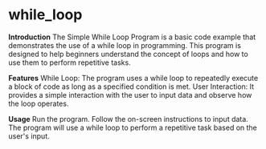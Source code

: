 # while_loop

**Introduction**
The Simple While Loop Program is a basic code example that demonstrates the use of a while loop in programming. This program is designed to help beginners understand the concept of loops and how to use them to perform repetitive tasks.

**Features**
While Loop: The program uses a while loop to repeatedly execute a block of code as long as a specified condition is met.
User Interaction: It provides a simple interaction with the user to input data and observe how the loop operates.

**Usage**
Run the program.
Follow the on-screen instructions to input data.
The program will use a while loop to perform a repetitive task based on the user's input.
